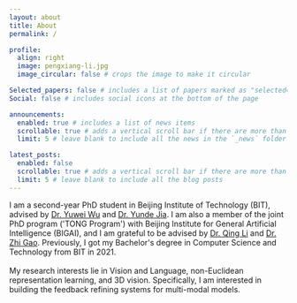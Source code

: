 ```yaml
---
layout: about
title: About
permalink: /

profile:
  align: right
  image: pengxiang-li.jpg
  image_circular: false # crops the image to make it circular

Selected_papers: false # includes a list of papers marked as "selected={true}"
Social: false # includes social icons at the bottom of the page

announcements:
  enabled: true # includes a list of news items
  scrollable: true # adds a vertical scroll bar if there are more than 3 news items
  limit: 5 # leave blank to include all the news in the `_news` folder

latest_posts:
  enabled: false
  scrollable: true # adds a vertical scroll bar if there are more than 3 new posts items
  limit: 5 # leave blank to include all the blog posts
---
```


I am a second-year PhD student in Beijing Institute of Technology (BIT), advised by <a href="https://wu-yuwei-bit.github.io/" target="_blank">Dr. Yuwei Wu</a> and <a href="https://scholar.google.com/citations?user=Sl6TV7gAAAAJ&hl=en/" target="_blank">Dr. Yunde
Jia</a>.
I am also a member of the joint PhD program ('TONG Program') with Beijing Institute for General
Artificial Intelligence (BIGAI), and I am grateful to be advised by <a href="https://liqing.io/"
                      target="_blank">Dr. Qing Li</a> and <a href="https://zhigao2017.github.io/" target="_blank">Dr.
Zhi Gao</a>.
Previously, I got my Bachelor's degree in Computer Science and Technology from BIT in 2021.
<br><br>
My research interests lie in Vision and Language, non-Euclidean representation learning, and 3D
vision.
Specifically, I am interested in building the feedback refining systems for multi-modal models.
